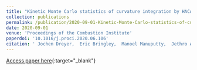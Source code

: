 ```yaml
---
title: "Kinetic Monte Carlo statistics of curvature integration by HACA growth and bay closure reactions for PAH growth in a counterflow diffusion flame"
collection: publications
permalink: /publication/2020-09-01-Kinetic-Monte-Carlo-statistics-of-curvature-integration-by-HACA-growth-and-bay-closure-reactions-for-PAH-growth-in-a-counterflow-diffusion-flame
date: 2020-09-01
venue: 'Proceedings of the Combustion Institute'
paperdoi: '10.1016/j.proci.2020.06.106'
citation: ' Jochen Dreyer,  Eric Bringley,  Manoel Manuputty,  Jethro Akroyd,  Markus Kraft, &quot;Kinetic Monte Carlo statistics of curvature integration by HACA growth and bay closure reactions for PAH growth in a counterflow diffusion flame.&quot; Proceedings of the Combustion Institute, 2020.'
---
```

[Access paper here](https://doi.org/10.1016/j.proci.2020.06.106){:target="_blank"}
